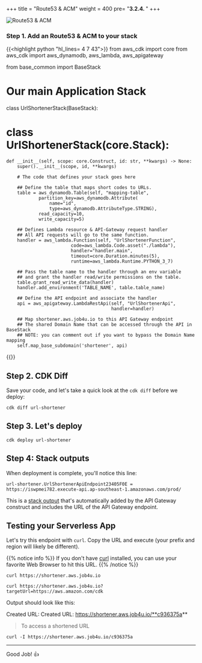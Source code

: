 +++
title = "Route53 & ACM"
weight = 400
pre= "<b>3.2.4. </b>"
+++

![Route53 & ACM](/images/serverless-python/route53-acm.png)

### Step 1. Add an Route53 & ACM to your stack

{{<highlight python "hl_lines= 4 7 43">}}
from aws_cdk import core
from aws_cdk import aws_dynamodb, aws_lambda, aws_apigateway

from base_common import BaseStack

# Our main Application Stack
class UrlShortenerStack(BaseStack):
# class UrlShortenerStack(core.Stack):

    def __init__(self, scope: core.Construct, id: str, **kwargs) -> None:
        super().__init__(scope, id, **kwargs)

        # The code that defines your stack goes here
        
        ## Define the table that maps short codes to URLs.
        table = aws_dynamodb.Table(self, "mapping-table",
                partition_key=aws_dynamodb.Attribute(
                    name="id",
                    type=aws_dynamodb.AttributeType.STRING),
                read_capacity=10,
                write_capacity=5)
                
        ## Defines Lambda resource & API-Gateway request handler
        ## All API requests will go to the same function.
        handler = aws_lambda.Function(self, "UrlShortenerFunction",
                            code=aws_lambda.Code.asset("./lambda"),
                            handler="handler.main",
                            timeout=core.Duration.minutes(5),
                            runtime=aws_lambda.Runtime.PYTHON_3_7)

        ## Pass the table name to the handler through an env variable 
        ## and grant the handler read/write permissions on the table.
        table.grant_read_write_data(handler)
        handler.add_environment('TABLE_NAME', table.table_name)
        
        ## Define the API endpoint and associate the handler
        api = aws_apigateway.LambdaRestApi(self, "UrlShortenerApi",
                                           handler=handler)

        ## Map shortener.aws.job4u.io to this API Gateway endpoint
        ## The shared Domain Name that can be accessed through the API in BaseStack
        ## NOTE: you can comment out if you want to bypass the Domain Name mapping
        self.map_base_subdomain('shortener', api)
{{</highlight>}}


## Step 2. CDK Diff

Save your code, and let's take a quick look at the `cdk diff` before we deploy:

```
cdk diff url-shortener
```


## Step 3. Let's deploy

```
cdk deploy url-shortener
```

## Step 4: Stack outputs

When deployment is complete, you'll notice this line:

```
url-shortener.UrlShortenerApiEndpoint23405F0E = https://iswpmei782.execute-api.ap-southeast-1.amazonaws.com/prod/
```

This is a [stack output](https://docs.aws.amazon.com/AWSCloudFormation/latest/UserGuide/stacks.html) that's automatically added by the API Gateway construct and includes the URL of the API Gateway endpoint.

## Testing your Serverless App

Let's try this endpoint with `curl`. Copy the URL and execute (your
prefix and region will likely be different).

{{% notice info %}}
If you don't have [curl](https://curl.haxx.se/) installed, you can use your favorite Web Browser to hit this URL.
{{% /notice %}}

```
curl https://shortener.aws.job4u.io

curl https://shortener.aws.job4u.io?targetUrl=https://aws.amazon.com/cdk
```

Output should look like this: 

Created URL: Created URL: https://shortener.aws.job4u.io/**c936375a**

> To access a shortened URL

```
curl -I https://shortener.aws.job4u.io/c936375a
```

---

Good Job! 👍
